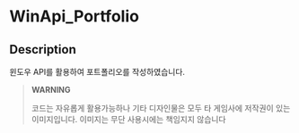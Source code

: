 
WinApi_Portfolio
=============

Description
-------------
윈도우 API를 활용하여 포트폴리오를 작성하였습니다.

> **WARNING**
>
> 코드는 자유롭게 활용가능하나 기타 디자인물은 모두 타 게임사에 저작권이 있는 이미지입니다.
이미지는 무단 사용시에는 책임지지 않습니다
